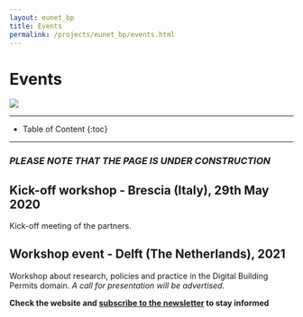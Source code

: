 ```yaml
---
layout: eunet_bp
title: Events
permalink: /projects/eunet_bp/events.html
---
```




<h1>Events</h1>


<div class="row">
  <div class="col-sm-12 col-xs-12"><img class="img-responsive" src="{{ "/projects/eunet_bp/img/provheader3.png" }}" style="max-height: 300px"></div>
</div>


- - -

* Table of Content
{:toc}

- - -

### *PLEASE NOTE THAT THE PAGE IS UNDER CONSTRUCTION*


## Kick-off workshop - Brescia (Italy), 29th May 2020 

Kick-off meeting of the partners.

## Workshop event - Delft (The Netherlands), 2021

Workshop about research, policies and practice in the Digital Building Permits domain. *A call for presentation will be advertised.*

**Check the website and [subscribe to the newsletter](https://tinyletter.com/EuropeanNetwork4DigitalBuildingPermission) to stay informed**

